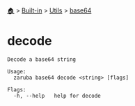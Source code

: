 <!--startTocHeader-->
[🏠](../../../README.md) > [Built-in](../../README.md) > [Utils](../README.md) > [base64](README.md)
# decode
<!--endTocHeader-->

```
Decode a base64 string

Usage:
  zaruba base64 decode <string> [flags]

Flags:
  -h, --help   help for decode

```

<!--startTocSubtopic-->
<!--endTocSubtopic-->